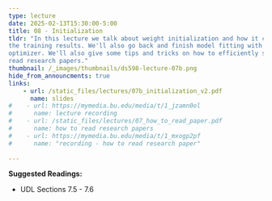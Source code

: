 ```yaml
---
type: lecture
date: 2025-02-13T15:30:00-5:00
title: 08 - Initialization
tldr: "In this lecture we talk about weight initialization and how it can impact
the training results. We'll also go back and finish model fitting with the Adam
optimizer. We'll also give some tips and tricks on how to efficiently scan and
read research papers."
thumbnail: /_images/thumbnails/ds598-lecture-07b.png
hide_from_announcments: true
links: 
    - url: /static_files/lectures/07b_initialization_v2.pdf
      name: slides
#    - url: https://mymedia.bu.edu/media/t/1_jzamn0ol
#      name: lecture recording
#    - url: /static_files/lectures/07_how_to_read_paper.pdf
#      name: how to read research papers
#    - url: https://mymedia.bu.edu/media/t/1_mxogp2pf
#      name: "recording - how to read research paper"
    
---
```

**Suggested Readings:**
- UDL Sections 7.5 - 7.6
